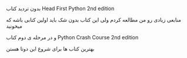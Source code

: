 بدون تردید کتاب
Head First Python 2nd edition

منابعی زیادی رو من مطالعه کردم ولی این کتاب بدون شک باید اولین کتابی باشه که میخونید

و در مرحله ی دوم کتاب
Python Crash Course 2nd edition

بهترین کتاب ها برای شروع این دوتا هستن
